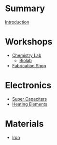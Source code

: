 # Summary

[Introduction](Introduction.md)

# Workshops

- [Chemistry Lab]()
    - [Biolab](workshops/Biolab.md)
- [Fabrication Shop]()


# Electronics

- [Super Capaciters](electronics/Super_Capacitors.md)
- [Heating Elements](electronics/Heating_Elements.md)

# Materials

- [Iron](materials/Iron.md)


